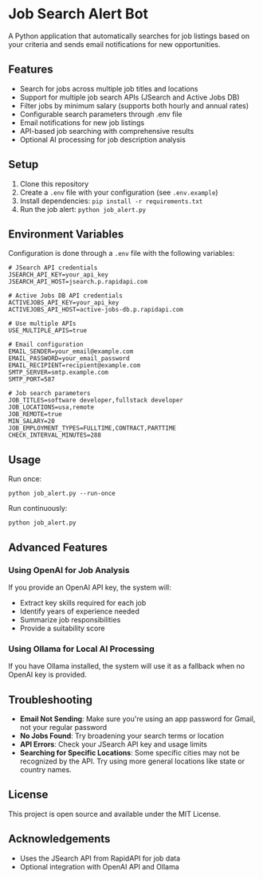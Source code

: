 # Job Search Alert Bot

A Python application that automatically searches for job listings based on your criteria and sends email notifications for new opportunities.

## Features

- Search for jobs across multiple job titles and locations
- Support for multiple job search APIs (JSearch and Active Jobs DB)
- Filter jobs by minimum salary (supports both hourly and annual rates)
- Configurable search parameters through .env file
- Email notifications for new job listings
- API-based job searching with comprehensive results
- Optional AI processing for job description analysis

## Setup

1. Clone this repository
2. Create a `.env` file with your configuration (see `.env.example`)
3. Install dependencies: `pip install -r requirements.txt`
4. Run the job alert: `python job_alert.py`

## Environment Variables

Configuration is done through a `.env` file with the following variables:

```
# JSearch API credentials
JSEARCH_API_KEY=your_api_key
JSEARCH_API_HOST=jsearch.p.rapidapi.com

# Active Jobs DB API credentials
ACTIVEJOBS_API_KEY=your_api_key
ACTIVEJOBS_API_HOST=active-jobs-db.p.rapidapi.com

# Use multiple APIs
USE_MULTIPLE_APIS=true

# Email configuration
EMAIL_SENDER=your_email@example.com
EMAIL_PASSWORD=your_email_password
EMAIL_RECIPIENT=recipient@example.com
SMTP_SERVER=smtp.example.com
SMTP_PORT=587

# Job search parameters
JOB_TITLES=software developer,fullstack developer
JOB_LOCATIONS=usa,remote
JOB_REMOTE=true
MIN_SALARY=20
JOB_EMPLOYMENT_TYPES=FULLTIME,CONTRACT,PARTTIME
CHECK_INTERVAL_MINUTES=288
```

## Usage

Run once:
```
python job_alert.py --run-once
```

Run continuously:
```
python job_alert.py
```

## Advanced Features

### Using OpenAI for Job Analysis

If you provide an OpenAI API key, the system will:
- Extract key skills required for each job
- Identify years of experience needed
- Summarize job responsibilities
- Provide a suitability score

### Using Ollama for Local AI Processing

If you have Ollama installed, the system will use it as a fallback when no OpenAI key is provided.

## Troubleshooting

- **Email Not Sending**: Make sure you're using an app password for Gmail, not your regular password
- **No Jobs Found**: Try broadening your search terms or location
- **API Errors**: Check your JSearch API key and usage limits
- **Searching for Specific Locations**: Some specific cities may not be recognized by the API. Try using more general locations like state or country names.

## License

This project is open source and available under the MIT License.

## Acknowledgements

- Uses the JSearch API from RapidAPI for job data
- Optional integration with OpenAI API and Ollama 
